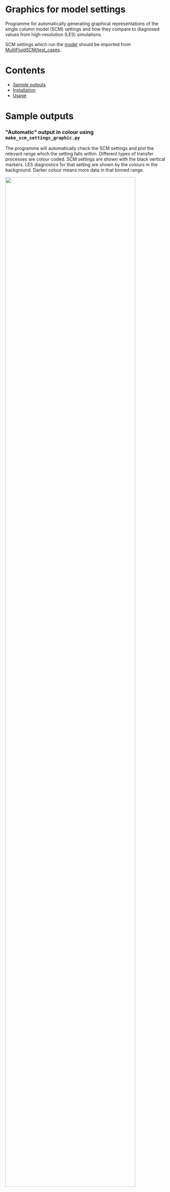 # Graphics for model settings
Programme for automatically generating graphical representations of the single column model (SCM) settings and how they compare to diagnosed values from high-resolution (LES) simulations.

SCM settings which run the [model](https://github.com/MultiFluidSCM/model) should be imported from [MultiFluidSCM/test_cases](https://github.com/MultiFluidSCM/test_cases).

# Contents
- [Sample outputs](#sample-outputs)
- [Installation](#installation)
- [Usage](#usage)

# Sample outputs

### "Automatic" output in colour using ```make_scm_settings_graphic.py```

The programme will automatically check the SCM settings and plot the relevant range which the setting falls within. Different types of transfer processes are colour coded.
SCM settings are shown with the black vertical markers. LES diagnostics for that setting are shown by the colours in the background. Darker colour means more data in that binned range.

<img src="/readme/settings_horizontal_title_color.png" width="90%">


### "Automatic" output in greyscale using ```make_scm_settings_graphic.py```

To better see the smaller (less probability) LES data diagnostics, it is better to use greyscale.

<img src="/readme/settings_horizontal_title_greyscale.png" width="90%">


### Comparing model configurations using ```compare_scm_settings.py```

Two model configurations can be compared to make it easier to track changes to the model settings as they are tuned. The graphics show the old settings in grey, the new settings in black, and an arrow to make it clear in what directions the settings have been shifted.

<img src="/readme/settings_horizontal_color_comparison.png" width="90%">


### Visualising the transfer regions using ```plot_les_transfer_regions.py```

The different colors in the settings graphics correspond to different transfer processes which occur at different altitudes. These regions can be visualised with the ```plot_les_transfer_regions.py``` script. The colors in the resulting image correspond to the colors used in the (non-greyscale) settings graphics. 

<img src="/readme/transfer_regions_plumeEdge.png" width="90%">

# Installation
Python 3 is required to run these scripts. Install with
```
sudo apt-get update
sudo apt-get install python3
```

## Required modules
Install numpy, scipy and matplotlib using
```
pip install -r requirements.txt
```

## Upgrading Python 3 to a newer version (if old version is installed)
If you need to upgrade to a newer version of Python 3, you can use the following procedure (with the example of Python 3.9):
```
sudo apt-get install software-properties-common
sudo add-apt-repository ppa:deadsnakes/ppa
sudo apt-get update
sudo apt-get install python3.9
```
Note that by default you will have to use ```python3.9``` in the command line. In order to use ```python3```, we need to configure python 3 for which version should be prioritised:
```
sudo update-alternatives --install /usr/bin/python3 python3 /usr/bin/python3.6 1
sudo update-alternatives --install /usr/bin/python3 python3 /usr/bin/python3.9 2
```
A higher number is higher priority. Check this has worked using
```
sudo update-alternatives --config python3
```
and also check ```python3 --version``` to ensure Python 3.9 is being used.
In order to ensure pip is hooked up properly to the new python version, use
```
sudo apt install python3.9-distutils
pip3 install --upgrade setuptools
pip3 install --upgrade pip
pip3 install --upgrade distlib
```
and then check the version is correct using
```
python3.9 -m pip --version
```
or
```
pip3 --version
```

# Usage

Copy your test case folder (which includes the model settings) into the data folder as below:
```
cp -r path/to/MultiFluidSCM/test_cases/your_test_case_id/ path/to/MultiFluidSCM/settings_graphics/data/scm/
```

In [make_scm_settings_graphic.py](/make_scm_settings_graphic.py), change ```id_scm``` to ```your_test_case_id```. Then, run the master script with
```
python3 path/to/MultiFluidSCM/settings_graphics/make_scm_settings_graphic.py
```

In [compare_scm_settings.py](/compare_scm_settings.py), change ```id_scm1``` to the ID of the new model settings and ```id_scm2``` to the ID of the old model settings. Then, run the master script with
```
python3 path/to/MultiFluidSCM/settings_graphics/compare_scm_settings.py
```

For [plot_les_transfer_regions.py](/plot_les_transfer_regions.py), simply run the master script with
```
python3 path/to/MultiFluidSCM/settings_graphics/plot_les_transfer_regions.py
```

Data will be output to the outputs folder.
